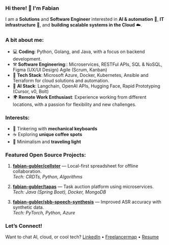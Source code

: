 ### Hi there! 👋 I'm Fabian

I am a **Solutions** and **Software Engineer** interested in **AI & automation** 🤖, **IT infrastructure** 🔧, and **building scalable systems in the Cloud** ☁️.

### A bit about me:
- 💻 **Coding**: Python, Golang, and Java, with a focus on backend development.
- ⚒️ **Software Engineering**:: Microservices, RESTFul APIs, SQL & NoSQL, Figma (UX/UI Design) Agile (Scrum, Kanban)
- 🚀 **Tech Stack**: Microsoft Azure, Docker, Kubernetes, Ansible and Terraform for cloud solutions and automation.
- 🤖 **AI Stack**: Langchain, OpenAI APIs, Hugging Face, Rapid Prototyping (Cursor, v0, Bolt)
- 🌍 **Remote Work Enthusiast**: Experience working from different locations, with a passion for flexibility and new challenges.

### Interests:
- 🔧 Tinkering with **mechanical keyboards**
- ☕ Exploring **unique coffee spots**
- 🧳 Minimalism and **traveling light**

### Featured Open Source Projects:
1. **[fabian-gubler/cellster](https://github.com/fabian-gubler/cellster)** — Local-first spreadsheet for offline collaboration.  
   *Tech: CRDTs, Python, Algorithms*

2. **[fabian-gubler/tapas](https://github.com/fabian-gubler/tapas)** — Task auction platform using microservices.  
   *Tech: Java (Spring Boot), Docker, MongoDB*

3. **[fabian-gubler/sbb-speech-synthesis](https://github.com/fabian-gubler/sbb-speech-synthesis)** — Improved ASR accuracy with synthetic data.  
   *Tech: PyTorch, Python, Azure*

### Let’s Connect!
Want to chat AI, cloud, or cool tech? [LinkedIn](https://www.linkedin.com/in/fabian-gubler) • [Freelancermap](https://www.freelancermap.ch/profil/fabian-gubler) • [Resume](https://raw.githubusercontent.com/fabian-gubler/resume/main/Lebenslauf_FabianGubler.pdf)
